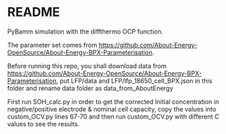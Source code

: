 # README

PyBamm simulation with the diffthermo OCP function.

The parameter set comes from https://github.com/About-Energy-OpenSource/About-Energy-BPX-Parameterisation. 

Before running this repo, you shall download data from https://github.com/About-Energy-OpenSource/About-Energy-BPX-Parameterisation, put LFP/data and LFP/lfp_18650_cell_BPX.json in this folder and rename data folder as data_from_AboutEnergy

First run SOH_calc.py in order to get the corrected Initial concentration in negative/positive electrode & nominal cell capacity, copy the values into custom_OCV.py lines 67-70 and then run custom_OCV.py with different C values to see the results. 


